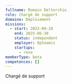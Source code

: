```yaml
---
fullname: Romain Deltorchio
role: Chargé de support
domaine: Déploiement
missions:
  - start: 2023-09-28
    end: 2025-06-30
    status: independent
    employer: Opteamis
    startups:
      - reva
memberType: beta
competences: []
---
```

Chargé de support